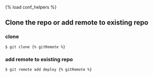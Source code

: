 {% load conf_helpers %}
## Clone the repo or add remote to existing repo
### clone

    $ git clone {% gitRemote %}

### add remote to existing repo

    $ git remote add deploy {% gitRemote %}
